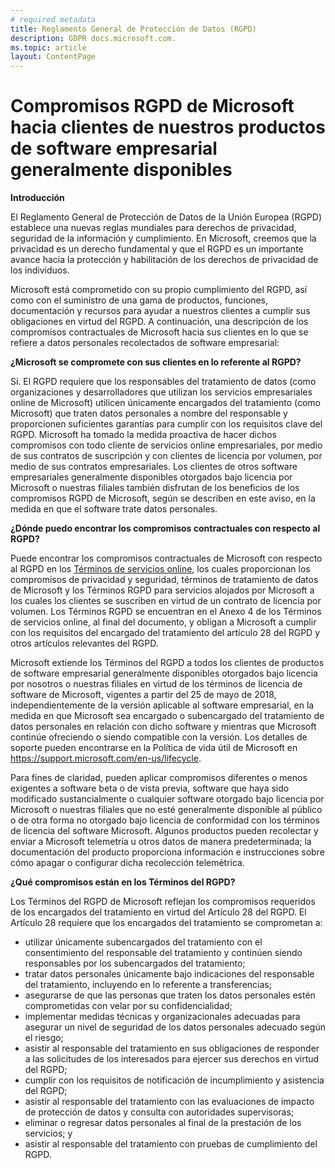 ```yaml
---
# required metadata
title: Reglamento General de Protección de Datos (RGPD)
description: GDPR docs.microsoft.com.
ms.topic: article
layout: ContentPage
---
```


# <a name="microsofts-gdpr-commitments-to-customers-of-our-generally-available-enterprise-software-products"></a>Compromisos RGPD de Microsoft hacia clientes de nuestros productos de software empresarial generalmente disponibles

**Introducción**

El Reglamento General de Protección de Datos de la Unión Europea (RGPD) establece una nuevas reglas mundiales para derechos de privacidad, seguridad de la información y cumplimiento. En Microsoft, creemos que la privacidad es un derecho fundamental y que el RGPD es un importante avance hacia la protección y habilitación de los derechos de privacidad de los individuos.     

Microsoft está comprometido con su propio cumplimiento del RGPD, así como con el suministro de una gama de productos, funciones, documentación y recursos para ayudar a nuestros clientes a cumplir sus obligaciones en virtud del RGPD. A continuación, una descripción de los compromisos contractuales de Microsoft hacia sus clientes en lo que se refiere a datos personales recolectados de software empresarial:

**¿Microsoft se compromete con sus clientes en lo referente al RGPD?**

Sí. El RGPD requiere que los responsables del tratamiento de datos (como organizaciones y desarrolladores que utilizan los servicios empresariales online de Microsoft) utilicen únicamente encargados del tratamiento (como Microsoft) que traten datos personales a nombre del responsable y proporcionen suficientes garantías para cumplir con los requisitos clave del RGPD. Microsoft ha tomado la medida proactiva de hacer dichos compromisos con todo cliente de servicios online empresariales, por medio de sus contratos de suscripción y con clientes de licencia por volumen, por medio de sus contratos empresariales. Los clientes de otros software empresariales generalmente disponibles otorgados bajo licencia por Microsoft o nuestras filiales también disfrutan de los beneficios de los compromisos RGPD de Microsoft, según se describen en este aviso, en la medida en que el software trate datos personales.

**¿Dónde puedo encontrar los compromisos contractuales con respecto al RGPD?**

Puede encontrar los compromisos contractuales de Microsoft con respecto al RGPD en los [Términos de servicios online](https://na01.safelinks.protection.outlook.com/?url=http%3A%2F%2Fwww.microsoftvolumelicensing.com%2FDocumentSearch.aspx%3FMode%3D3%26DocumentTypeId%3D46&data=04%7C01%7Ccolvog%40microsoft.com%7C4d7ac59082394bd57e5808d57b0e0368%7C72f988bf86f141af91ab2d7cd011db47%7C1%7C0%7C636550222480031404%7CUnknown%7CTWFpbGZsb3d8eyJWIjoiMC4wLjAwMDAiLCJQIjoiV2luMzIiLCJBTiI6Ik1haWwifQ%3D%3D%7C-1&sdata=tbYN10WQtaVgss%2FPzHELXV2VDU8J20VP5bmzIydEZYA%3D&reserved=0), los cuales proporcionan los compromisos de privacidad y seguridad, términos de tratamiento de datos de Microsoft y los Términos RGPD para servicios alojados por Microsoft a los cuales los clientes se suscriben en virtud de un contrato de licencia por volumen. Los Términos RGPD se encuentran en el Anexo 4 de los Términos de servicios online, al final del documento, y obligan a Microsoft a cumplir con los requisitos del encargado del tratamiento del artículo 28 del RGPD y otros artículos relevantes del RGPD. 

Microsoft extiende los Términos del RGPD a todos los clientes de productos de software empresarial generalmente disponibles otorgados bajo licencia por nosotros o nuestras filiales en virtud de los términos de licencia de software de Microsoft, vigentes a partir del 25 de mayo de 2018, independientemente de la versión aplicable al software empresarial, en la medida en que Microsoft sea encargado o subencargado del tratamiento de datos personales en relación con dicho software y mientras que Microsoft continúe ofreciendo o siendo compatible con la versión. Los detalles de soporte pueden encontrarse en la Política de vida útil de Microsoft en https://support.microsoft.com/en-us/lifecycle.

Para fines de claridad, pueden aplicar compromisos diferentes o menos exigentes a software beta o de vista previa, software que haya sido modificado sustancialmente o cualquier software otorgado bajo licencia por Microsoft o nuestras filiales que no esté generalmente disponible al público o de otra forma no otorgado bajo licencia de conformidad con los términos de licencia del software Microsoft. Algunos productos pueden recolectar y enviar a Microsoft telemetría u otros datos de manera predeterminada; la documentación del producto proporciona información e instrucciones sobre cómo apagar o configurar dicha recolección telemétrica.

**¿Qué compromisos están en los Términos del RGPD?**

Los Términos del RGPD de Microsoft reflejan los compromisos requeridos de los encargados del tratamiento en virtud del Artículo 28 del RGPD.  El Artículo 28 requiere que los encargados del tratamiento se comprometan a:

-   utilizar únicamente subencargados del tratamiento con el consentimiento del responsable del tratamiento y continúen siendo responsables por los subencargados del tratamiento;
-   tratar datos personales únicamente bajo indicaciones del responsable del tratamiento, incluyendo en lo referente a transferencias;
-   asegurarse de que las personas que traten los datos personales estén comprometidas con velar por su confidencialidad;
-   implementar medidas técnicas y organizacionales adecuadas para asegurar un nivel de seguridad de los datos personales adecuado según el riesgo;
-   asistir al responsable del tratamiento en sus obligaciones de responder a las solicitudes de los interesados para ejercer sus derechos en virtud del RGPD;
-   cumplir con los requisitos de notificación de incumplimiento y asistencia del RGPD;
-   asistir al responsable del tratamiento con las evaluaciones de impacto de protección de datos y consulta con autoridades supervisoras; 
-   eliminar o regresar datos personales al final de la prestación de los servicios; y
-   asistir al responsable del tratamiento con pruebas de cumplimiento del RGPD.
